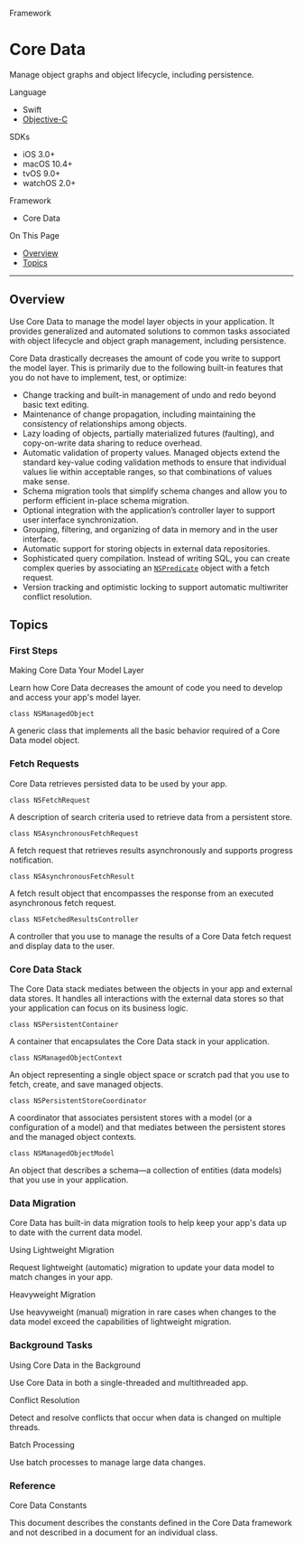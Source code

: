 Framework

# Core Data

Manage object graphs and object lifecycle, including persistence.

Language

- Swift
- [Objective-C](apple-reference-documentation://cccoredata)

SDKs

- iOS 3.0+
- macOS 10.4+
- tvOS 9.0+
- watchOS 2.0+

Framework

- Core Data

On This Page

- [Overview](apple-reference-documentation://cscoredata#overview)
- [Topics](apple-reference-documentation://cscoredata#topics)

------

## Overview

Use Core Data to manage the model layer objects in your application. It provides generalized and automated solutions to common tasks associated with object lifecycle and object graph management, including persistence.

Core Data drastically decreases the amount of code you write to support the model layer. This is primarily due to the following built-in features that you do not have to implement, test, or optimize:

- Change tracking and built-in management of undo and redo beyond basic text editing. 
- Maintenance of change propagation, including maintaining the consistency of relationships among objects. 
- Lazy loading of objects, partially materialized futures (faulting), and copy-on-write data sharing to reduce overhead. 
- Automatic validation of property values. Managed objects extend the standard key-value coding validation methods to ensure that individual values lie within acceptable ranges, so that combinations of values make sense. 
- Schema migration tools that simplify schema changes and allow you to perform efficient in-place schema migration. 
- Optional integration with the application’s controller layer to support user interface synchronization. 
- Grouping, filtering, and organizing of data in memory and in the user interface. 
- Automatic support for storing objects in external data repositories. 
- Sophisticated query compilation. Instead of writing SQL, you can create complex queries by associating an [`NSPredicate`](apple-reference-documentation://hsgeUN8BnB) object with a fetch request. 
- Version tracking and optimistic locking to support automatic multiwriter conflict resolution. 

## Topics

### First Steps

 Making Core Data Your Model Layer

Learn how Core Data decreases the amount of code you need to develop and access your app's model layer.

```
class NSManagedObject
```

A generic class that implements all the basic behavior required of a Core Data model object.

### Fetch Requests

Core Data retrieves persisted data to be used by your app.

```
class NSFetchRequest
```

A description of search criteria used to retrieve data from a persistent store.

```
class NSAsynchronousFetchRequest
```

A fetch request that retrieves results asynchronously and supports progress notification.

```
class NSAsynchronousFetchResult
```

A fetch result object that encompasses the response from an executed asynchronous fetch request.

```
class NSFetchedResultsController
```

A controller that you use to manage the results of a Core Data fetch request and display data to the user.

### Core Data Stack

The Core Data stack mediates between the objects in your app and external data stores. It handles all interactions with the external data stores so that your application can focus on its business logic.

```
class NSPersistentContainer
```

A container that encapsulates the Core Data stack in your application.

```
class NSManagedObjectContext
```

An object representing a single object space or scratch pad that you use to fetch, create, and save managed objects.

```
class NSPersistentStoreCoordinator
```

A coordinator that associates persistent stores with a model (or a configuration of a model) and that mediates between the persistent stores and the managed object contexts.

```
class NSManagedObjectModel
```

An object that describes a schema—a collection of entities (data models) that you use in your application.

### Data Migration

Core Data has built-in data migration tools to help keep your app's data up to date with the current data model.

 Using Lightweight Migration

Request lightweight (automatic) migration to update your data model to match changes in your app.

 Heavyweight Migration

Use heavyweight (manual) migration in rare cases when changes to the data model exceed the capabilities of lightweight migration.

### Background Tasks

 Using Core Data in the Background

Use Core Data in both a single-threaded and multithreaded app.

 Conflict Resolution

Detect and resolve conflicts that occur when data is changed on multiple threads.

 Batch Processing

Use batch processes to manage large data changes.

### Reference

 Core Data Constants

This document describes the constants defined in the Core Data framework and not described in a document for an individual class.